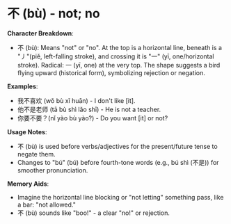 # **不 (bù) - not; no**

**Character Breakdown**:  
- 不 (bù): Means "not" or "no". At the top is a horizontal line, beneath is a "丿"(piě, left-falling stroke), and crossing it is "一" (yī, one/horizontal stroke). Radical: 一 (yī, one) at the very top. The shape suggests a bird flying upward (historical form), symbolizing rejection or negation.

**Examples**:  
- 我不喜欢 (wǒ bù xǐ huān) - I don't like [it].  
- 他不是老师 (tā bù shì lǎo shī) - He is not a teacher.  
- 你要不要？(nǐ yào bù yào?) - Do you want [it] or not?

**Usage Notes**:  
- 不 (bù) is used before verbs/adjectives for the present/future tense to negate them.  
- Changes to "bú" (bú) before fourth-tone words (e.g., bú shì (不是)) for smoother pronunciation.

**Memory Aids**:  
- Imagine the horizontal line blocking or "not letting" something pass, like a bar: "not allowed."  
- 不 (bù) sounds like "boo!" - a clear "no!" or rejection.